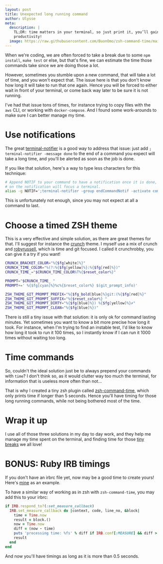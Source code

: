 ```yaml
---
layout: post
title: Unexpected long running command
author: Ulysse
meta:
  description: |
    TL;DR: time matters in your terminal, so just print it, you’ll gain
    productivity!
  image: https://raw.githubusercontent.com/BuonOmo/zsh-command-time/main/demo.gif
---
```


When we're coding, we are often forced to take a break due to some `npm install`, `make test` or
else, but that's fine, we can estimate the time those commands take since we are doing those a lot.

However, sometimes you stumble upon a new command, that will take a lot of time, and you won't
expect that. The issue here is that you don't know how long it will take to run that one again.
Hence you will be forced to either wait in front of your terminal, or come back way later to be
sure it is not running.

I've had that issue tons of times, for instance trying to copy files with the `aws` CLI, or working
with `docker-compose`. And I found some work-arounds to make sure I can better manage my time.

# Use notifications

The great [terminal-notifier](https://github.com/julienXX/terminal-notifier) is a good way to
address that issue: just add `; terminal-notifier -message done` to the end of a command
you expect will take a long time, and you'll be alerted as soon as the job is done.

If you like that solution, here's a way to type less characters for this technique:

```zsh
# Append NOTIF to your command to have a notification once it is done, clicking
# on the notification will focus a terminal.
alias -g NOTIF=';terminal-notifier -group endCommandNotif -activate com.apple.Terminal -ignoreDnD -sound default -message done'
```

This is unfortunately not enough, since you may not expect at all a command to last.

# Choose a timed ZSH theme

This is a very effective and simple solution, as there are great themes for that. I'll
suggest for instance the [crunch](https://github.com/ohmyzsh/ohmyzsh/wiki/Themes#crunch)
theme. I myself use a mix of crunch and [robyrussell](https://github.com/ohmyzsh/ohmyzsh/wiki/Themes#robbyrussell),
which is time and git focused. I called it crunchrobby, you can give it a try if
you want!

```zsh
CRUNCH_BRACKET_COLOR="%{$fg[white]%}"
CRUNCH_TIME_COLOR="%(?:%{$fg[yellow]%}:%{$fg[red]%})"
CRUNCH_TIME_="$CRUNCH_TIME_COLOR%T%{$reset_color%}"

PROMPT="$CRUNCH_TIME_ "
PROMPT+=' %{$fg[cyan]%}%c%{$reset_color%} $(git_prompt_info)'

ZSH_THEME_GIT_PROMPT_PREFIX="%{$fg_bold[blue]%}git:(%{$fg[red]%}"
ZSH_THEME_GIT_PROMPT_SUFFIX="%{$reset_color%} "
ZSH_THEME_GIT_PROMPT_DIRTY="%{$fg[blue]%}) %{$fg[yellow]%}✗"
ZSH_THEME_GIT_PROMPT_CLEAN="%{$fg[blue]%})"
```

There is still a tiny issue with that solution: it is only ok for command lasting
minutes. Yet sometimes you want to know a bit more precise how long it took. For
instance, when I'm trying to find an instable test, I'd like to know how long it
took to run it 100 times, so I instantly know if I can run it 1000 times without
waiting too long.

# Time commands

So, couldn't the ideal solution just be to always prepend your commands with `time`? I don't
think so, as it would clutter way too much the terminal, for information that is useless more
often than not...

That is why I created a tiny zsh plugin called [zsh-command-time](https://github.com/BuonOmo/zsh-command-time),
which only prints time if longer than 5 seconds. Hence you'll have timing for those long running commands, while
not being bothered most of the time.

# Wrap it up

I use all of those three solutions in my day to day work, and they help me manage my time spent on the
terminal, and finding time for those [tiny](https://xkcd.com/) [breaks](https://thecodinglove.com/) we all love!

# BONUS: Ruby IRB timings

If you don't have an irbrc file yet, now may be a good time to create yours! Here's
[mine](https://github.com/BuonOmo/dotfiles/blob/main/.irbrc) as an example.

To have a similar way of working as in zsh with `zsh-command-time`, you may add
this to your irbrc:

```ruby
if IRB.respond_to?(:set_measure_callback)
  IRB.set_measure_callback do |context, code, line_no, &block|
    time = Time.now
    result = block.()
    now = Time.now
    diff = (now - time)
    puts 'processing time: %fs' % diff if IRB.conf[:MEASURE] && diff > 0.5
    result
  end
end
```

And now you'll have timings as long as it is more than 0.5 seconds.
